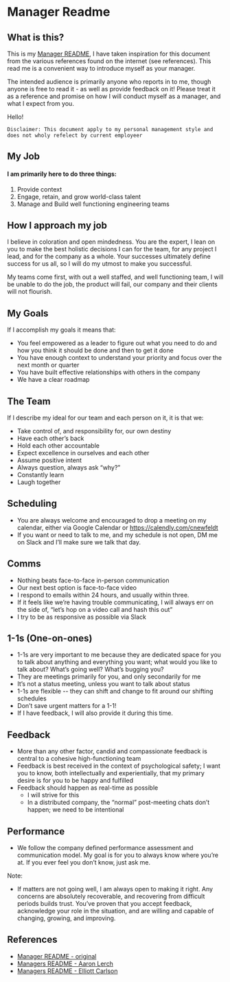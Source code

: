 # Manager Readme
## What is this?
This is my [Manager README](https://matthewnewkirk.com/2017/09/20/share-your-manager-readme/), I have taken inspiration for this document from the various references found on the internet (see references). This read me is a convenient way to introduce myself as your manager. 

The intended audience is primarily anyone who reports in to me, though anyone is free to read it - as well as provide feedback on it! Please treat it as a reference and promise on how I will conduct myself as a manager, and what I expect from you.

Hello!

`Disclaimer: This document apply to my personal management style and does not wholy refelect by current employeer`

## My Job
#### I am primarily here to do three things:

1. Provide context
2. Engage, retain, and grow world-class talent
3. Manage and Build well functioning engineering teams

## How I approach my job
I believe in coloration and open mindedness. You are the expert, I lean on you to make the best holistic decisions I can for the team, for any project I lead, and for the company as a whole. Your successes ultimately define success for us all,  so I will do my utmost to make you successful.

My teams come first, with out a well staffed, and well functioning team, I will be unable to do the job, the product will fail, our company and their clients will not flourish.

## My Goals
If I accomplish my goals it means that:

* You feel empowered as a leader to figure out what you need to do and how you think it should be done and then to get it done
* You have enough context to understand your priority and focus over the next month or quarter
* You have built effective relationships with others in the company
* We have a clear roadmap

## The Team
If I describe my ideal for our team and each person on it, it is that we:

* Take control of, and responsibility for, our own destiny
* Have each other’s back
* Hold each other accountable
* Expect excellence in ourselves and each other
* Assume positive intent
* Always question, always ask “why?”
* Constantly learn
* Laugh together

## Scheduling
* You are always welcome and encouraged to drop a meeting on my calendar, either via Google Calendar or https://calendly.com/cnewfeldt
* If you want or need to talk to me, and my schedule is not open, DM me on Slack and I’ll make sure we talk that day.

## Comms
* Nothing beats face-to-face in-person communication
* Our next best option is face-to-face video
* I respond to emails within 24 hours, and usually within three.
* If it feels like we’re having trouble communicating, I will always err on the side of, “let’s hop on a video call and hash this out”
* I try to be as responsive as possible via Slack

## 1-1s (One-on-ones)
* 1-1s are very important to me because they are dedicated space for you to talk about anything and everything you want; what would you like to talk about? What’s going well? What’s bugging you?
* They are meetings primarily for you, and only secondarily for me
* It’s not a status meeting, unless you want to talk about status
* 1-1s are flexible -- they can shift and change to fit around our shifting schedules
* Don’t save urgent matters for a 1-1!
* If I have feedback, I will also provide it during this time.

## Feedback
* More than any other factor, candid and compassionate feedback is central to a cohesive high-functioning team
* Feedback is best received in the context of psychological safety; I want you to know, both intellectually and experientially, that my primary desire is for you to be happy and fulfilled
* Feedback should happen as real-time as possible
	* I will strive for this
	* In a distributed company, the “normal” post-meeting chats don’t happen; we need to be intentional

## Performance
* We follow the company defined performance assessment and communication model. My goal is for you to always know where you’re at. If you ever feel you don’t know, just ask me.

Note: 

* If matters are not going well, I am always open to making it right. Any concerns are absolutely recoverable, and recovering from difficult periods builds trust. You’ve proven that you accept feedback, acknowledge your role in the situation, and are willing and capable of changing, growing, and improving.

## References
* [Manager README - original](https://matthewnewkirk.com/2017/09/20/share-your-manager-readme/)
* [Managers README - Aaron Lerch](https://docs.google.com/presentation/d/1F2PWxQ-sKJ1uAlrhU9ULXOVmH-CW6dw_ufMzbFLAWHA/edit#slide=id.g2ad8ef4d23_0_11)
* [Managers README - Elliott Carlson](https://github.com/elliottcarlson/manager-readme/)
